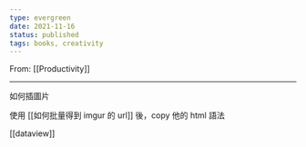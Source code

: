 ```yaml
---
type: evergreen
date: 2021-11-16
status: published
tags: books, creativity
---
```



From: [[Productivity]]

---

如何插圖片

使用 [[如何批量得到 imgur 的 url]] 後，copy 他的 html 語法

[[dataview]]

